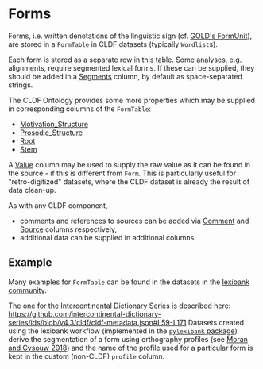 # Forms

Forms, i.e. written denotations of the linguistic sign (cf. [GOLD's FormUnit](http://linguistics-ontology.org/gold/2010/FormUnit)), are stored in a
`FormTable` in CLDF datasets (typically `Wordlist`s).

Each form is stored as a separate row in this table.
Some analyses, e.g. alignments, require segmented lexical forms. 
If these can be supplied, they should be added in a [Segments](http://cldf.clld.org/v1.0/terms.rdf#segments) column, by default as space-separated strings.

The CLDF Ontology provides some more properties which may be supplied in corresponding columns of the `FormTable`:
- [Motivation_Structure](http://cldf.clld.org/v1.0/terms.rdf#motivationStructure)
- [Prosodic_Structure](http://cldf.clld.org/v1.0/terms.rdf#prosodicStructure)
- [Root](http://cldf.clld.org/v1.0/terms.rdf#root)
- [Stem](http://cldf.clld.org/v1.0/terms.rdf#stem)

A [Value](http://cldf.clld.org/v1.0/terms.rdf#value) column may be used to supply the raw value as it can be found in the source - if this is different
from `Form`. This is particularly useful for "retro-digitized" datasets, where
the CLDF dataset is already the result of data clean-up.

As with any CLDF component, 
- comments and references to sources can be added via
[Comment](http://cldf.clld.org/v1.0/terms.rdf#comment) and [Source](http://cldf.clld.org/v1.0/terms.rdf#source) columns respectively,
- additional data can be supplied in additional columns.


## Example

Many examples for `FormTable` can be found in the datasets in the [lexibank community](https://zenodo.org/communities/lexibank).

The one for the [Intercontinental Dictionary Series](https://ids.clld.org) is described here:
https://github.com/intercontinental-dictionary-series/ids/blob/v4.3/cldf/cldf-metadata.json#L59-L171
Datasets created using the lexibank workflow (implemented in the [`pylexibank` package](https://pypi.org/project/pylexibank/))
derive the segmentation of a form using orthography profiles (see [Moran and Cysouw 2018](https://doi.org/10.5281/zenodo.129678))
and the name of the profile used for a particular form is kept in the custom (non-CLDF) `profile`
column.
